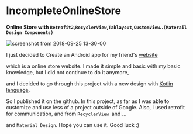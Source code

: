 # IncompleteOnlineStore

__Online Store with ```Retrofit2```,```RecyclerView```,```Tablayout```,```CustomView```..```(Materail Design Components)```__


![screenshot from 2018-09-25 13-30-00](https://user-images.githubusercontent.com/26750131/46007655-956f8880-c088-11e8-9721-381cc4723ced.png)


I just decided to Create an Android app for my friend's [website](https://atandorosti.ir/)

which is a online store website. 
I made it simple and basic with my basic knowledge, but I did not continue to do it anymore,

and I decided to go through this project with a new design with [Kotlin language](http://kotlinlang.org/). 

So I published it on the github. In this project, as far as I was able to 
customize and use less of a project outside of Google.
Also, I used retrofit for communication, and from ```RecyclerView ```and ... 

and ```Material Design```. Hope you can use it. Good luck :)

